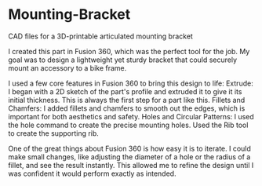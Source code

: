 # Mounting-Bracket
CAD files for a 3D-printable articulated mounting bracket

I created this part in Fusion 360, which was the perfect tool for the job. My goal was to design a lightweight yet sturdy bracket that could securely mount an accessory to a bike frame.

I used a few core features in Fusion 360 to bring this design to life: 
  Extrude: I began with a 2D sketch of the part's profile and extruded it to give it its initial thickness. This is always the first step for a part like this.
  Fillets and Chamfers: I added fillets and chamfers to smooth out the edges, which is important for both aesthetics and safety.
  Holes and Circular Patterns: I used the hole command to create the precise mounting holes.
  Used the Rib tool to create the supporting rib.

One of the great things about Fusion 360 is how easy it is to iterate. I could make small changes, like adjusting the diameter of a hole or the radius of a fillet, and see the result instantly. This allowed me to refine the design until I was confident it would perform exactly as intended.
